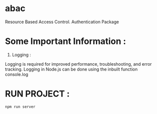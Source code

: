 # abac
Resource Based Access Control. Authentication Package

# Some Important Information :

1. Logging :

Logging is required for improved performance, troubleshooting, and error tracking. Logging in Node.js can be done using the inbuilt function console.log

# RUN PROJECT :

    npm run server